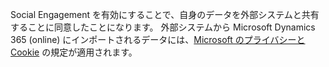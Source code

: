 Social Engagement を有効にすることで、自身のデータを外部システムと共有することに同意したことになります。 外部システムから Microsoft Dynamics 365 (online) にインポートされるデータには、[Microsoft のプライバシーと Cookie](http://go.microsoft.com/fwlink/p/?LinkID=521839) の規定が適用されます。